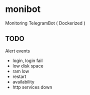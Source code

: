 # monibot
Monitoring TelegramBot ( Dockerized )

## TODO
Alert events
- login, login fail
- low disk space
- ram low
- restart
- availability
- http services down
